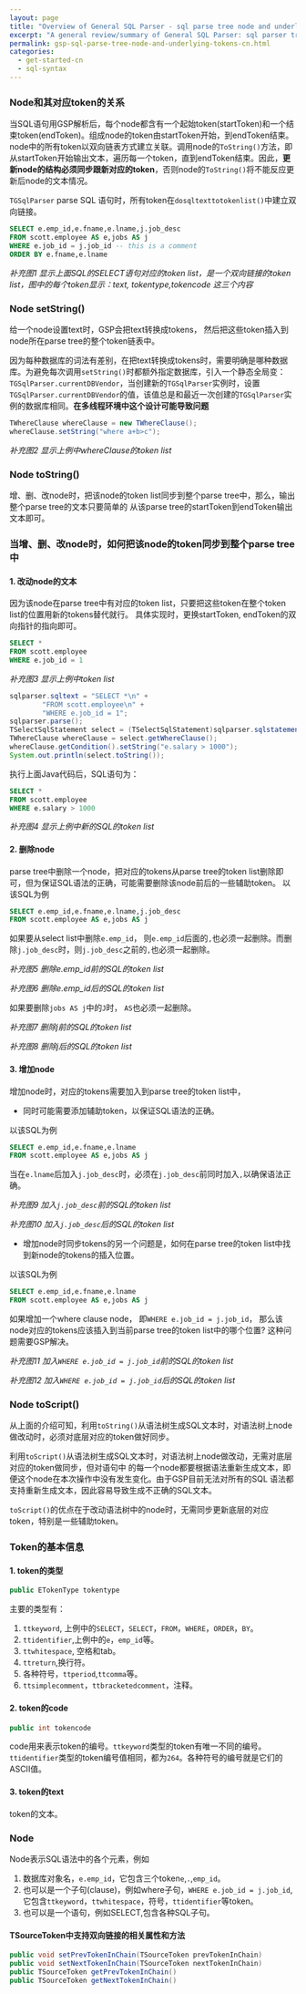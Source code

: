 ```yaml
---
layout: page
title: "Overview of General SQL Parser - sql parse tree node and underlying tokens"
excerpt: "A general review/summary of General SQL Parser: sql parser tree node and underlying tokens"
permalink: gsp-sql-parse-tree-node-and-underlying-tokens-cn.html
categories:
  - get-started-cn
  - sql-syntax
---
```

### Node和其对应token的关系
当SQL语句用GSP解析后，每个node都含有一个起始token(startToken)和一个结束token(endToken)。组成node的token由startToken开始，到endToken结束。node中的所有token以双向链表方式建立关联。调用node的`ToString()`方法，即从startToken开始输出文本，遍历每一个token，直到endToken结束。因此，**更新node的结构必须同步跟新对应的token**，否则node的`ToString()`将不能反应更新后node的文本情况。

`TGSqlParser` parse SQL 语句时，所有token在`dosqltexttotokenlist()`中建立双向链接。

```sql
SELECT e.emp_id,e.fname,e.lname,j.job_desc
FROM scott.employee AS e,jobs AS j
WHERE e.job_id = j.job_id -- this is a comment
ORDER BY e.fname,e.lname 
```

*补充图1 显示上面SQL的SELECT语句对应的token list，是一个双向链接的token list，图中的每个token显示：text, tokentype,tokencode 这三个内容*

### Node setString()
给一个node设置text时，GSP会把text转换成tokens， 然后把这些token插入到node所在parse tree的整个token链表中。

因为每种数据库的词法有差别，在把text转换成tokens时，需要明确是哪种数据库。为避免每次调用`setString()`时都额外指定数据库，引入一个静态全局变：`TGSqlParser.currentDBVendor`，当创建新的`TGSqlParser`实例时，设置`TGSqlParser.currentDBVendor`的值，该值总是和最近一次创建的`TGSqlParser`实例的数据库相同。**在多线程环境中这个设计可能导致问题**

```java
TWhereClause whereClause = new TWhereClause();
whereClause.setString("where a+b>c");
```

*补充图2 显示上例中whereClause的token list*


### Node toString()
增、删、改node时，把该node的token list同步到整个parse tree中，那么，输出整个parse tree的文本只要简单的
从该parse tree的startToken到endToken输出文本即可。

### 当增、删、改node时，如何把该node的token同步到整个parse tree中

#### 1. 改动node的文本
因为该node在parse tree中有对应的token list，只要把这些token在整个token list的位置用新的tokens替代就行。
具体实现时，更换startToken, endToken的双向指针的指向即可。

```sql
SELECT *
FROM scott.employee
WHERE e.job_id = 1
```
*补充图3 显示上例中token list*

```java
sqlparser.sqltext = "SELECT *\n" +
        "FROM scott.employee\n" +
        "WHERE e.job_id = 1";
sqlparser.parse();
TSelectSqlStatement select = (TSelectSqlStatement)sqlparser.sqlstatements.get(0);
TWhereClause whereClause = select.getWhereClause();
whereClause.getCondition().setString("e.salary > 1000");
System.out.println(select.toString());
```

执行上面Java代码后，SQL语句为：
```sql
SELECT *
FROM scott.employee
WHERE e.salary > 1000
```
*补充图4 显示上例中新的SQL的token list*


#### 2. 删除node
parse tree中删除一个node，把对应的tokens从parse tree的token list删除即可，但为保证SQL语法的正确，可能需要删除该node前后的一些辅助token。
以该SQL为例
```sql
SELECT e.emp_id,e.fname,e.lname,j.job_desc
FROM scott.employee AS e,jobs AS j
```
如果要从select list中删除`e.emp_id`， 则`e.emp_id`后面的`,`也必须一起删除。而删除`j.job_desc`时，则`j.job_desc`之前的`,`也必须一起删除。

*补充图5 删除e.emp_id前的SQL的token list*

*补充图6 删除e.emp_id后的SQL的token list*

如果要删除`jobs AS j`中的`J`时， `AS`也必须一起删除。

*补充图7 删除j前的SQL的token list*

*补充图8 删除j后的SQL的token list*


#### 3. 增加node
增加node时，对应的tokens需要加入到parse tree的token list中，
- 同时可能需要添加辅助token，以保证SQL语法的正确。

以该SQL为例
```sql
SELECT e.emp_id,e.fname,e.lname
FROM scott.employee AS e,jobs AS j
```
当在`e.lname`后加入`j.job_desc`时，必须在`j.job_desc`前同时加入`,`以确保语法正确。

*补充图9 加入`j.job_desc`前的SQL的token list*

*补充图10 加入`j.job_desc`后的SQL的token list*


- 增加node时同步tokens的另一个问题是，如何在parse tree的token list中找到新node的tokens的插入位置。

以该SQL为例
```sql
SELECT e.emp_id,e.fname,e.lname
FROM scott.employee AS e,jobs AS j
```
如果增加一个where clause node， 即`WHERE e.job_id = j.job_id`， 那么该node对应的tokens应该插入到当前parse tree的token list中的哪个位置? 这种问题需要GSP解决。

*补充图11 加入`WHERE e.job_id = j.job_id`前的SQL的token list*

*补充图12 加入`WHERE e.job_id = j.job_id`后的SQL的token list*


### Node toScript()

从上面的介绍可知，利用`toString()`从语法树生成SQL文本时，对语法树上node做改动时，必须对底层对应的token做好同步。


利用`toScript()`从语法树生成SQL文本时，对语法树上node做改动，无需对底层对应的token做同步，但对语句中
的每一个node都要根据语法重新生成文本，即便这个node在本次操作中没有发生变化。由于GSP目前无法对所有的SQL
语法都支持重新生成文本，因此容易导致生成不正确的SQL文本。

`toScript()`的优点在于改动语法树中的node时，无需同步更新底层的对应token，特别是一些辅助token。


### Token的基本信息

#### 1. token的类型
```java
public ETokenType tokentype
```
主要的类型有：
1. `ttkeyword`, 上例中的`SELECT`，`SELECT`，`FROM`，`WHERE`，`ORDER`，`BY`。
2. `ttidentifier`,上例中的`e`，`emp_id`等。
3. `ttwhitespace`, 空格和tab。
4. `ttreturn`,换行符。
5. 各种符号，`ttperiod`,`ttcomma`等。
6. `ttsimplecomment`，`ttbracketedcomment`，注释。

#### 2. token的code
```java
public int tokencode
```
code用来表示token的编号。`ttkeyword`类型的token有唯一不同的编号。`ttidentifier`类型的token编号值相同，都为`264`。各种符号的编号就是它们的ASCII值。

#### 3. token的text
token的文本。


### Node
Node表示SQL语法中的各个元素，例如 
1. 数据库对象名，`e.emp_id`，它包含三个token`e`,`.`,`emp_id`。
2. 也可以是一个子句(clause)，例如where子句，`WHERE e.job_id = j.job_id`,它包含`ttkeyword`，`ttwhitespace`，符号，`ttidentifier`等token。
3. 也可以是一个语句，例如SELECT,包含各种SQL子句。



#### TSourceToken中支持双向链接的相关属性和方法
```java
public void setPrevTokenInChain(TSourceToken prevTokenInChain)
public void setNextTokenInChain(TSourceToken nextTokenInChain)
public TSourceToken getPrevTokenInChain()
public TSourceToken getNextTokenInChain()
```
